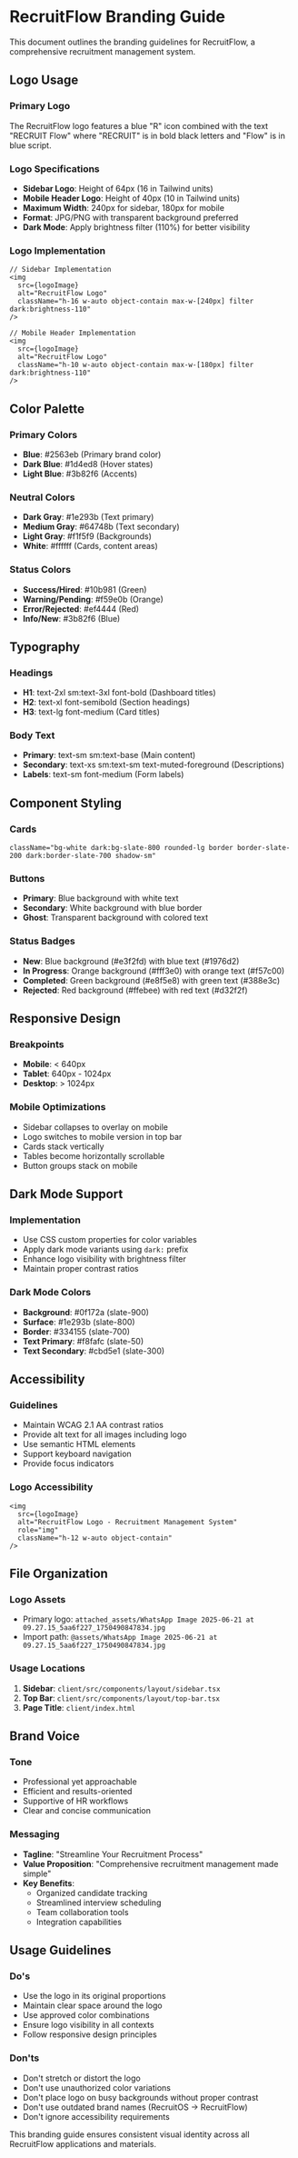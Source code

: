 # RecruitFlow Branding Guide

This document outlines the branding guidelines for RecruitFlow, a comprehensive recruitment management system.

## Logo Usage

### Primary Logo
The RecruitFlow logo features a blue "R" icon combined with the text "RECRUIT Flow" where "RECRUIT" is in bold black letters and "Flow" is in blue script.

### Logo Specifications
- **Sidebar Logo**: Height of 64px (16 in Tailwind units)
- **Mobile Header Logo**: Height of 40px (10 in Tailwind units)
- **Maximum Width**: 240px for sidebar, 180px for mobile
- **Format**: JPG/PNG with transparent background preferred
- **Dark Mode**: Apply brightness filter (110%) for better visibility

### Logo Implementation
```tsx
// Sidebar Implementation
<img 
  src={logoImage} 
  alt="RecruitFlow Logo" 
  className="h-16 w-auto object-contain max-w-[240px] filter dark:brightness-110"
/>

// Mobile Header Implementation
<img 
  src={logoImage} 
  alt="RecruitFlow Logo" 
  className="h-10 w-auto object-contain max-w-[180px] filter dark:brightness-110"
/>
```

## Color Palette

### Primary Colors
- **Blue**: #2563eb (Primary brand color)
- **Dark Blue**: #1d4ed8 (Hover states)
- **Light Blue**: #3b82f6 (Accents)

### Neutral Colors
- **Dark Gray**: #1e293b (Text primary)
- **Medium Gray**: #64748b (Text secondary)
- **Light Gray**: #f1f5f9 (Backgrounds)
- **White**: #ffffff (Cards, content areas)

### Status Colors
- **Success/Hired**: #10b981 (Green)
- **Warning/Pending**: #f59e0b (Orange)
- **Error/Rejected**: #ef4444 (Red)
- **Info/New**: #3b82f6 (Blue)

## Typography

### Headings
- **H1**: text-2xl sm:text-3xl font-bold (Dashboard titles)
- **H2**: text-xl font-semibold (Section headings)
- **H3**: text-lg font-medium (Card titles)

### Body Text
- **Primary**: text-sm sm:text-base (Main content)
- **Secondary**: text-xs sm:text-sm text-muted-foreground (Descriptions)
- **Labels**: text-sm font-medium (Form labels)

## Component Styling

### Cards
```tsx
className="bg-white dark:bg-slate-800 rounded-lg border border-slate-200 dark:border-slate-700 shadow-sm"
```

### Buttons
- **Primary**: Blue background with white text
- **Secondary**: White background with blue border
- **Ghost**: Transparent background with colored text

### Status Badges
- **New**: Blue background (#e3f2fd) with blue text (#1976d2)
- **In Progress**: Orange background (#fff3e0) with orange text (#f57c00)
- **Completed**: Green background (#e8f5e8) with green text (#388e3c)
- **Rejected**: Red background (#ffebee) with red text (#d32f2f)

## Responsive Design

### Breakpoints
- **Mobile**: < 640px
- **Tablet**: 640px - 1024px
- **Desktop**: > 1024px

### Mobile Optimizations
- Sidebar collapses to overlay on mobile
- Logo switches to mobile version in top bar
- Cards stack vertically
- Tables become horizontally scrollable
- Button groups stack on mobile

## Dark Mode Support

### Implementation
- Use CSS custom properties for color variables
- Apply dark mode variants using `dark:` prefix
- Enhance logo visibility with brightness filter
- Maintain proper contrast ratios

### Dark Mode Colors
- **Background**: #0f172a (slate-900)
- **Surface**: #1e293b (slate-800)
- **Border**: #334155 (slate-700)
- **Text Primary**: #f8fafc (slate-50)
- **Text Secondary**: #cbd5e1 (slate-300)

## Accessibility

### Guidelines
- Maintain WCAG 2.1 AA contrast ratios
- Provide alt text for all images including logo
- Use semantic HTML elements
- Support keyboard navigation
- Provide focus indicators

### Logo Accessibility
```tsx
<img 
  src={logoImage} 
  alt="RecruitFlow Logo - Recruitment Management System" 
  role="img"
  className="h-12 w-auto object-contain"
/>
```

## File Organization

### Logo Assets
- Primary logo: `attached_assets/WhatsApp Image 2025-06-21 at 09.27.15_5aa6f227_1750490847834.jpg`
- Import path: `@assets/WhatsApp Image 2025-06-21 at 09.27.15_5aa6f227_1750490847834.jpg`

### Usage Locations
1. **Sidebar**: `client/src/components/layout/sidebar.tsx`
2. **Top Bar**: `client/src/components/layout/top-bar.tsx`
3. **Page Title**: `client/index.html`

## Brand Voice

### Tone
- Professional yet approachable
- Efficient and results-oriented
- Supportive of HR workflows
- Clear and concise communication

### Messaging
- **Tagline**: "Streamline Your Recruitment Process"
- **Value Proposition**: "Comprehensive recruitment management made simple"
- **Key Benefits**: 
  - Organized candidate tracking
  - Streamlined interview scheduling
  - Team collaboration tools
  - Integration capabilities

## Usage Guidelines

### Do's
- Use the logo in its original proportions
- Maintain clear space around the logo
- Use approved color combinations
- Ensure logo visibility in all contexts
- Follow responsive design principles

### Don'ts
- Don't stretch or distort the logo
- Don't use unauthorized color variations
- Don't place logo on busy backgrounds without proper contrast
- Don't use outdated brand names (RecruitOS → RecruitFlow)
- Don't ignore accessibility requirements

This branding guide ensures consistent visual identity across all RecruitFlow applications and materials.